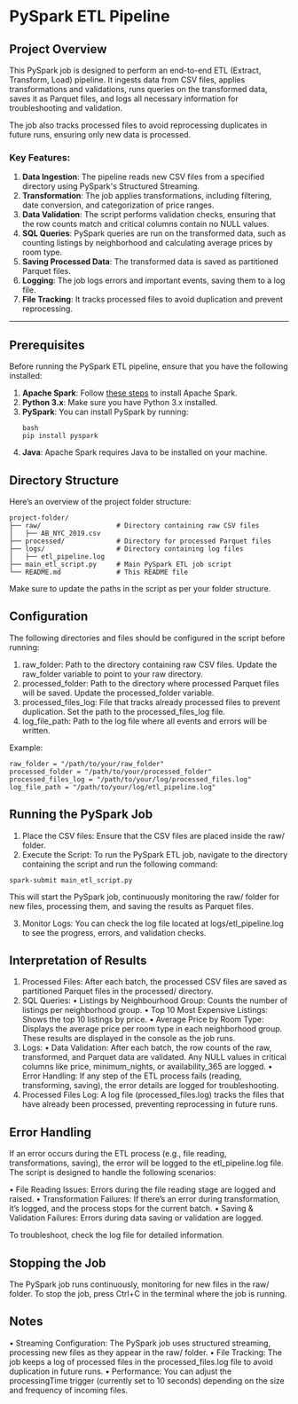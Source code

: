 # PySpark ETL Pipeline

## Project Overview

This PySpark job is designed to perform an end-to-end ETL (Extract, Transform, Load) pipeline. It ingests data from CSV files, applies transformations and validations, runs queries on the transformed data, saves it as Parquet files, and logs all necessary information for troubleshooting and validation.

The job also tracks processed files to avoid reprocessing duplicates in future runs, ensuring only new data is processed.

### Key Features:
1. **Data Ingestion**: The pipeline reads new CSV files from a specified directory using PySpark's Structured Streaming.
2. **Transformation**: The job applies transformations, including filtering, date conversion, and categorization of price ranges.
3. **Data Validation**: The script performs validation checks, ensuring that the row counts match and critical columns contain no NULL values.
4. **SQL Queries**: PySpark queries are run on the transformed data, such as counting listings by neighborhood and calculating average prices by room type.
5. **Saving Processed Data**: The transformed data is saved as partitioned Parquet files.
6. **Logging**: The job logs errors and important events, saving them to a log file.
7. **File Tracking**: It tracks processed files to avoid duplication and prevent reprocessing.

---

## Prerequisites

Before running the PySpark ETL pipeline, ensure that you have the following installed:

1. **Apache Spark**: Follow [these steps](https://spark.apache.org/docs/latest/) to install Apache Spark.
2. **Python 3.x**: Make sure you have Python 3.x installed.
3. **PySpark**: You can install PySpark by running:
   ```
   bash
   pip install pyspark
   ```
4. **Java**: Apache Spark requires Java to be installed on your machine.

## Directory Structure

Here’s an overview of the project folder structure:
```
project-folder/
├── raw/                   # Directory containing raw CSV files
│   ├── AB_NYC_2019.csv
├── processed/             # Directory for processed Parquet files
├── logs/                  # Directory containing log files
│   ├── etl_pipeline.log
├── main_etl_script.py     # Main PySpark ETL job script
└── README.md              # This README file
```

Make sure to update the paths in the script as per your folder structure.

## Configuration

The following directories and files should be configured in the script before running:

   1. raw_folder: Path to the directory containing raw CSV files. Update the raw_folder variable to point to your raw directory.
   2. processed_folder: Path to the directory where processed Parquet files will be saved. Update the processed_folder variable.
   3. processed_files_log: File that tracks already processed files to prevent duplication. Set the path to the processed_files_log file.
   4. log_file_path: Path to the log file where all events and errors will be written.

Example:
```
raw_folder = "/path/to/your/raw_folder"
processed_folder = "/path/to/your/processed_folder"
processed_files_log = "/path/to/your/log/processed_files.log"
log_file_path = "/path/to/your/log/etl_pipeline.log"
```

## Running the PySpark Job

   1. Place the CSV files: Ensure that the CSV files are placed inside the raw/ folder.
   2. Execute the Script: To run the PySpark ETL job, navigate to the directory containing the script and run the following command:
   ```
   spark-submit main_etl_script.py
   ```
   This will start the PySpark job, continuously monitoring the raw/ folder for new files, processing them, and saving the results as Parquet files.

   3. Monitor Logs: You can check the log file located at logs/etl_pipeline.log to see the progress, errors, and validation checks.

## Interpretation of Results

   1. Processed Files: After each batch, the processed CSV files are saved as partitioned Parquet files in the processed/ directory.
   2. SQL Queries:
   •  Listings by Neighbourhood Group: Counts the number of listings per neighborhood group.
   •  Top 10 Most Expensive Listings: Shows the top 10 listings by price.
   •  Average Price by Room Type: Displays the average price per room type in each neighborhood group.
These results are displayed in the console as the job runs.
   3. Logs:
   •  Data Validation: After each batch, the row counts of the raw, transformed, and Parquet data are validated. Any NULL values in critical columns like price, minimum_nights, or availability_365 are logged.
   •  Error Handling: If any step of the ETL process fails (reading, transforming, saving), the error details are logged for troubleshooting.
   4. Processed Files Log: A log file (processed_files.log) tracks the files that have already been processed, preventing reprocessing in future runs.

## Error Handling

If an error occurs during the ETL process (e.g., file reading, transformations, saving), the error will be logged to the etl_pipeline.log file. The script is designed to handle the following scenarios:

   •  File Reading Issues: Errors during the file reading stage are logged and raised.
   •  Transformation Failures: If there’s an error during transformation, it’s logged, and the process stops for the current batch.
   •  Saving & Validation Failures: Errors during data saving or validation are logged.

To troubleshoot, check the log file for detailed information.

## Stopping the Job

The PySpark job runs continuously, monitoring for new files in the raw/ folder. To stop the job, press Ctrl+C in the terminal where the job is running.

## Notes

   •  Streaming Configuration: The PySpark job uses structured streaming, processing new files as they appear in the raw/ folder.
   •  File Tracking: The job keeps a log of processed files in the processed_files.log file to avoid duplication in future runs.
   •  Performance: You can adjust the processingTime trigger (currently set to 10 seconds) depending on the size and frequency of incoming files.
